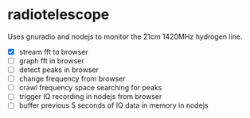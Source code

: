 # radiotelescope

Uses gnuradio and nodejs to monitor the 21cm 1420MHz hydrogen line.

* [x] stream fft to browser
* [ ] graph fft in browser
* [ ] detect peaks in browser
* [ ] change frequency from browser
* [ ] crawl frequency space searching for peaks
* [ ] trigger IQ recording in nodejs from browser
* [ ] buffer previous 5 seconds of IQ data in memory in nodejs
